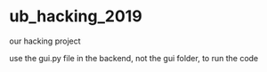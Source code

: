 # ub_hacking_2019
our hacking project 

use the gui.py file in the backend, not the gui folder, to run the code
